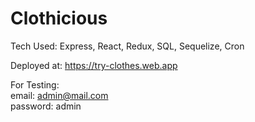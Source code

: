 # Clothicious

Tech Used: Express, React, Redux, SQL, Sequelize, Cron

Deployed at: https://try-clothes.web.app

For Testing:<br/>
email: admin@mail.com <br/>
password: admin
